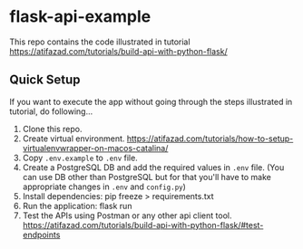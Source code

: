 # flask-api-example

This repo contains the code illustrated in tutorial https://atifazad.com/tutorials/build-api-with-python-flask/


## Quick Setup
If you want to execute the app without going through the steps illustrated in tutorial, do following...

1. Clone this repo.
2. Create virtual environment.
   https://atifazad.com/tutorials/how-to-setup-virtualenvwrapper-on-macos-catalina/
3. Copy `.env.example` to `.env` file.
4. Create a PostgreSQL DB and add the required values in `.env` file.
   (You can use DB other than PostgreSQL but for that you'll have to make appropriate changes in `.env` and `config.py`)
5. Install dependencies:
   pip freeze > requirements.txt
6. Run the application:
   flask run
7. Test the APIs using Postman or any other api client tool. 
   https://atifazad.com/tutorials/build-api-with-python-flask/#test-endpoints
